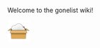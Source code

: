 Welcome to the gonelist wiki!

<div align="left"> <img src="./img/logo/100px.png" width="50"/> </div>
